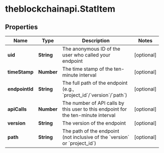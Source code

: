 # theblockchainapi.StatItem

## Properties

Name | Type | Description | Notes
------------ | ------------- | ------------- | -------------
**uid** | **String** | The anonymous ID of the user who called your endpoint  | [optional] 
**timeStamp** | **Number** | The time stamp of the ten-minute interval  | [optional] 
**endpointId** | **String** | The full path of the endpoint (e.g., &#x60;project_id&#x60;/&#x60;version&#x60;/&#x60;path&#x60;)  | [optional] 
**apiCalls** | **Number** | The number of API calls by this user to this endpoint for the ten-minute interval  | [optional] 
**version** | **String** | The version of the endpoint | [optional] 
**path** | **String** | The path of the endpoint (not inclusive of the &#x60;version&#x60; or &#x60;project_id&#x60;) | [optional] 


